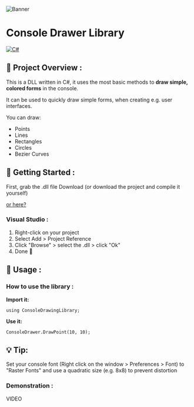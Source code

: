 ![Banner](https://user-images.githubusercontent.com/47181191/218121404-1d86b636-49a9-414f-81c7-7885038e15ba.png)


# Console Drawer Library

 [![C#](https://img.shields.io/badge/Language-C%23-blue?style=for-the-badge&logo=.net)](https://en.wikipedia.org/wiki/C_Sharp_(programming_language)) 

## :open_book: Project Overview :

This is a DLL written in C#, it uses the most basic methods to **draw simple, colored forms** in the console.

It can be used to quickly draw simple forms, when creating e.g. user interfaces.

You can draw:

 - Points
 - Lines
 - Rectangles
 - Circles
 - Bezier Curves

## 🚀 Getting Started :

First, grab the .dll file <a data-permalink-href="https://github.com/alexander1220/ConsoleDrawingLibrary/blob/master/ConsoleDrawingLibrary/bin/Release/ConsoleDrawingLibrary.dll">Download</a> (or download the project and compile it yourself)

<a href="/alexander1220/ConsoleDrawingLibrary/raw/0497586c4e035ae1a0813e7b7bee711db2d22d3e/ConsoleDrawingLibrary/bin/Release/ConsoleDrawingLibrary.dll"> or here?</a>

### Visual Studio :

1. Right-click on your project
2. Select Add > Project Reference
3. Click "Browse" > select the .dll > click "Ok"
3. Done 🎉

## 🧪 Usage :

### How to use the library :

**Import it:**

    using ConsoleDrawingLibrary;

**Use it:**

    ConsoleDrawer.DrawPoint(10, 10);


## 💡 Tip:

Set your console font (Right click on the window > Preferences > Font) to "Raster Fonts" and use a quadratic size (e.g. 8x8) to prevent distortion

### Demonstration :

VIDEO

